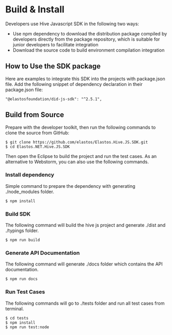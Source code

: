 # Build & Install

Developers use Hive Javascript SDK in the following two ways:

* Use npm dependency to download the distribution package compiled by developers directly from the package repository, which is suitable for junior developers to facilitate integration
* Download the source code to build environment compilation integration

## How to Use the SDK package

Here are examples to integrate this SDK into the projects with package.json file. Add the following snippet of dependency declaration in their package.json file:

```
"@elastosfoundation/did-js-sdk": "^2.5.1",
```

## Build from Source

Prepare with the developer toolkit, then run the following commands to clone the source from GitHub:

```shell
$ git clone https://github.com/elastos/Elastos.Hive.JS.SDK.git
$ cd Elastos.NET.Hive.JS.SDK
```

Then open the Eclipse to build the project and run the test cases. As an alternative to Webstorm, you can also use the following commands.

### Install dependency

Simple command to prepare the dependency with generating ./node_modules folder.

```
$ npm install
```

### Build SDK

The following command will build the hive js project and generate ./dist and ./typings folder.

```
$ npm run build
```

### Generate API Documentation

The following command will generate ./docs folder which contains the API documentation.

```
$ npm run docs
```

### Run Test Cases

The following commands will go to ./tests folder and run all test cases from terminal.

```
$ cd tests
$ npm install
$ npm run test:node
```

